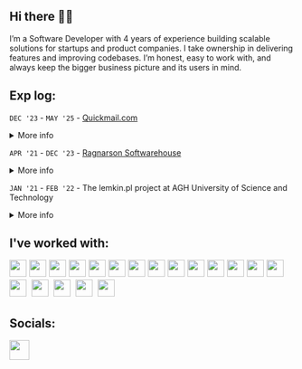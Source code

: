 ## Hi there 👋🏻

I’m a Software Developer with 4 years of experience building scalable solutions for startups and product companies. I take ownership in delivering features and improving codebases. I’m honest, easy to work with, and always keep the bigger business picture and its users in mind.

## Exp log:

`DEC '23` - `MAY '25` - [Quickmail.com](https://quickmail.com/)

<details style='margin: 4px 0 14px 0'>
  <summary>More info</summary>
  <p style='margin: 8px 0;'>
    Working as a core team member in the quickmail - Cold Email Software
  </p>
</details>

`APR '21` - `DEC '23` - [Ragnarson Softwarehouse](https://ragnarson.com/)

<details style='margin: 4px 0 14px 0'>
  <summary>More info</summary>
  <p style='margin: 8px 0;'>
    Most of the time I've spent working for a starup with a solution for doing cost allocation based on automated metres readouts. The tool collected data from physical metres, decoded and processed the data to generate consumption values and cost allocation for tenants. I've also held an extra role of Project Coordinator for some time.
  </p>
</details>

`JAN '21` - `FEB '22` - The lemkin.pl project at AGH University of Science and Technology

<details style='margin: 4px 0 14px 0'>
  <summary>More info</summary>
  <p style='margin: 8px 0;'>
    Project realized under the AGH University of Science and Technology in Cracow. I've been responsible for building and extendeeing rest api with ruby using hanami framework.
  </p>
</details>


## I've worked with:

<div>
  <img style='width:30px; margin: 0 5px 5px 0; float: left;' src="https://cdn.jsdelivr.net/gh/devicons/devicon@latest/icons/ruby/ruby-original.svg" />
  
  <img style='width:30px; margin: 0 5px 5px 0; float: left;' src="https://cdn.jsdelivr.net/gh/devicons/devicon@latest/icons/rails/rails-original-wordmark.svg" />
  
  <img style='width:30px; margin: 0 5px 5px 0; float: left;' src="https://cdn.jsdelivr.net/gh/devicons/devicon@latest/icons/rspec/rspec-original.svg" />
  
  <img style='width:30px; margin: 0 5px 5px 0; float: left;' src="https://cdn.jsdelivr.net/gh/devicons/devicon@latest/icons/javascript/javascript-original.svg" />
  
  <img style='width:30px; margin: 0 5px 5px 0; float: left;' src="https://cdn.jsdelivr.net/gh/devicons/devicon@latest/icons/typescript/typescript-original.svg" />
  
  <img style='width:30px; margin: 0 5px 5px 0; float: left;'  src="https://cdn.jsdelivr.net/gh/devicons/devicon@latest/icons/angular/angular-original.svg" />
  
  <img style='width:30px; margin: 0 5px 5px 0; float: left;'  src="https://cdn.jsdelivr.net/gh/devicons/devicon@latest/icons/graphql/graphql-plain.svg" />
  
  <img style='width:30px; margin: 0 5px 5px 0; float: left;'  src="https://cdn.jsdelivr.net/gh/devicons/devicon@latest/icons/postgresql/postgresql-original.svg" />
  
  <img style='width:30px; margin: 0 5px 5px 0; float: left;' src="https://cdn.jsdelivr.net/gh/devicons/devicon@latest/icons/tailwindcss/tailwindcss-original.svg" />
  
  <img style='width:30px; margin: 0 5px 5px 0; float: left;' src="https://cdn.jsdelivr.net/gh/devicons/devicon@latest/icons/sass/sass-original.svg" />
  
  <img style='width:30px; margin: 0 5px 5px 0; float: left;' src="https://cdn.jsdelivr.net/gh/devicons/devicon@latest/icons/vuejs/vuejs-original.svg" />
  
  <img style='width:30px; margin: 0 5px 5px 0; float: left;' src="https://cdn.jsdelivr.net/gh/devicons/devicon@latest/icons/figma/figma-original.svg" />
  
  <img style='width:30px; margin: 0 5px 5px 0; float: left;' src="https://cdn.jsdelivr.net/gh/devicons/devicon@latest/icons/heroku/heroku-plain.svg" />
  
  <img style='width:30px; margin: 0 5px 5px 0' src="https://cdn.jsdelivr.net/gh/devicons/devicon@latest/icons/homebrew/homebrew-original.svg" />

  <img style='width:30px; margin: 0 5px 5px 0' src="https://cdn.jsdelivr.net/gh/devicons/devicon@latest/icons/redis/redis-original.svg" />

  <img style='width:30px; margin: 0 5px 5px 0' src="https://www.svgrepo.com/show/354344/sidekiq-icon.svg" />

  <img style='width:30px; margin: 0 5px 5px 0' src="https://cdn.jsdelivr.net/gh/devicons/devicon@latest/icons/graphql/graphql-plain.svg" />

  <img style='width:30px; margin: 0 5px 5px 0' src="https://cdn.jsdelivr.net/gh/devicons/devicon@latest/icons/amazonwebservices/amazonwebservices-original-wordmark.svg" />

  <img style='width:30px; margin: 0 5px 5px 0' src="https://icons.veryicon.com/png/o/business/vscode-program-item-icon/rust-1.png" />
</div>

## Socials:

[<img src="https://img.shields.io/badge/LinkedIn-0077B5?style=for-the-badge&logo=linkedin&logoColor=white" style="height: 35px;" />](https://www.linkedin.com/in/jan-piotrzkowski/)
